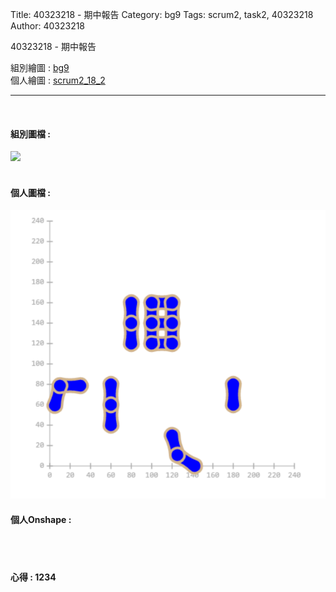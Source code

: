 Title: 40323218 - 期中報告
Category: bg9
Tags: scrum2, task2, 40323218
Author: 40323218


40323218 - 期中報告

<!-- PELICAN_END_SUMMARY -->

組別繪圖 : <a href="http://2016spring-40323250.rhcloud.com/bg9/task2_homework">bg9</a> 
</br>
個人繪圖 : <a href="http://2016spring-40323218.rhcloud.com/bg9/scrum2_18_2">scrum2_18_2</a> 
<hr>
</br>
<h4>組別圖檔 :</h4> 
<img src="./../files/bg9/bg9.png">
</br>
</br>
<h4>個人圖檔 : </h4>
<img src="../../files/bg9/40323218/18_2.png">
</br>
<h4>個人Onshape : </h4>
<script src="https://embed.github.com/view/3d/2015fallhw/cdw2/gh-pages/files/bg9/40323218/40323218_ABCD.stl"width="300"height="300"></script>
</br>
</br>
<h4>心得 : 1234</h4>